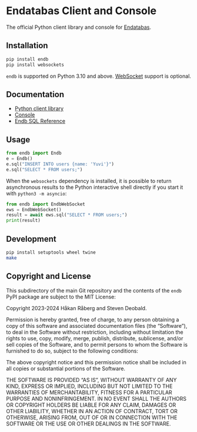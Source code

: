 # Endatabas Client and Console

The official Python client library and console for
[Endatabas](https://www.endatabas.com).

## Installation

```sh
pip install endb
pip install websockets
```

`endb` is supported on Python 3.10 and above.
[WebSocket](https://docs.endatabas.com/reference/websocket_api)
support is optional.

## Documentation

* [Python client library](https://docs.endatabas.com/reference/clients)
* [Console](https://docs.endatabas.com/reference/clients)
* [Endb SQL Reference](https://docs.endatabas.com/sql/)

## Usage

```python
from endb import Endb
e = Endb()
e.sql("INSERT INTO users {name: 'Yuvi'}")
e.sql("SELECT * FROM users;")
```

When the `websockets` dependency is installed, it is possible to
return asynchronous results to the Python interactive shell
directly if you start it with `python3 -m asyncio`:

```python
from endb import EndbWebSocket
ews = EndbWebSocket()
result = await ews.sql("SELECT * FROM users;")
print(result)
```

## Development

```sh
pip install setuptools wheel twine
make
```

## Copyright and License

This subdirectory of the main Git repository and the contents of
the `endb` PyPI package are subject to the MIT License:

Copyright 2023-2024 Håkan Råberg and Steven Deobald.

Permission is hereby granted, free of charge, to any person obtaining a copy of this software and associated documentation files (the “Software”), to deal in the Software without restriction, including without limitation the rights to use, copy, modify, merge, publish, distribute, sublicense, and/or sell copies of the Software, and to permit persons to whom the Software is furnished to do so, subject to the following conditions:

The above copyright notice and this permission notice shall be included in all copies or substantial portions of the Software.

THE SOFTWARE IS PROVIDED “AS IS”, WITHOUT WARRANTY OF ANY KIND, EXPRESS OR IMPLIED, INCLUDING BUT NOT LIMITED TO THE WARRANTIES OF MERCHANTABILITY, FITNESS FOR A PARTICULAR PURPOSE AND NONINFRINGEMENT. IN NO EVENT SHALL THE AUTHORS OR COPYRIGHT HOLDERS BE LIABLE FOR ANY CLAIM, DAMAGES OR OTHER LIABILITY, WHETHER IN AN ACTION OF CONTRACT, TORT OR OTHERWISE, ARISING FROM, OUT OF OR IN CONNECTION WITH THE SOFTWARE OR THE USE OR OTHER DEALINGS IN THE SOFTWARE.
